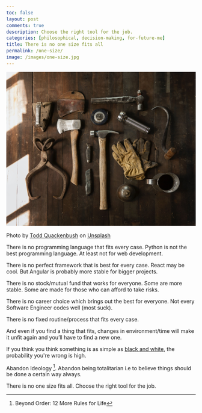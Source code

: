 ```yaml
---
toc: false
layout: post
comments: true
description: Choose the right tool for the job.
categories: [philosophical, decision-making, for-future-me]
title: There is no one size fits all
permalink: /one-size/
image: /images/one-size.jpg
---
```

![](/images/one-size.jpg)

Photo by <a href="https://unsplash.com/@toddquackenbush?utm_source=unsplash&utm_medium=referral&utm_content=creditCopyText">Todd Quackenbush</a> on <a href="https://unsplash.com/s/photos/tools?utm_source=unsplash&utm_medium=referral&utm_content=creditCopyText">Unsplash</a>
  

There is no programming language that fits every case. Python is not the best programming language. At least not for web development.

There is no perfect framework that is best for every case. React may be cool. But Angular is probably more stable for bigger projects.

There is no stock/mutual fund that works for everyone. Some are more stable. Some are made for those who can afford to take risks.

There is no career choice which brings out the best for everyone. Not every Software Engineer codes well (most suck). 

There is no fixed routine/process that fits every case.

And even if you find a thing that fits, changes in environment/time will make it unfit again and you’ll have to find a new one.

If you think you think something is as simple as [black and white](/black_white), the probability you're wrong is high.

Abandon Ideology [^1]. Abandon being totalitarian i.e to believe things should be done a certain way always. 

There is no one size fits all. Choose the right tool for the job.

[^1]: Beyond Order: 12 More Rules for Life